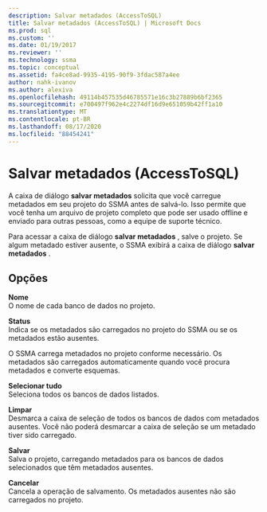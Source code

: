 ```yaml
---
description: Salvar metadados (AccessToSQL)
title: Salvar metadados (AccessToSQL) | Microsoft Docs
ms.prod: sql
ms.custom: ''
ms.date: 01/19/2017
ms.reviewer: ''
ms.technology: ssma
ms.topic: conceptual
ms.assetid: fa4ce8ad-9935-4195-90f9-3fdac587a4ee
author: nahk-ivanov
ms.author: alexiva
ms.openlocfilehash: 49114b457535d46785571e16c3b27889b6bf2365
ms.sourcegitcommit: e700497f962e4c2274df16d9e651059b42ff1a10
ms.translationtype: MT
ms.contentlocale: pt-BR
ms.lasthandoff: 08/17/2020
ms.locfileid: "88454241"
---
```

# <a name="save-metadata-accesstosql"></a>Salvar metadados (AccessToSQL)
A caixa de diálogo **salvar metadados** solicita que você carregue metadados em seu projeto do SSMA antes de salvá-lo. Isso permite que você tenha um arquivo de projeto completo que pode ser usado offline e enviado para outras pessoas, como a equipe de suporte técnico.  
  
Para acessar a caixa de diálogo **salvar metadados** , salve o projeto. Se algum metadado estiver ausente, o SSMA exibirá a caixa de diálogo **salvar metadados** .  
  
## <a name="options"></a>Opções  
**Nome**  
O nome de cada banco de dados no projeto.  
  
**Status**  
Indica se os metadados são carregados no projeto do SSMA ou se os metadados estão ausentes.  
  
O SSMA carrega metadados no projeto conforme necessário. Os metadados são carregados automaticamente quando você procura metadados e converte esquemas.  
  
**Selecionar tudo**  
Seleciona todos os bancos de dados listados.  
  
**Limpar**  
Desmarca a caixa de seleção de todos os bancos de dados com metadados ausentes. Você não poderá desmarcar a caixa de seleção se um metadado tiver sido carregado.  
  
**Salvar**  
Salva o projeto, carregando metadados para os bancos de dados selecionados que têm metadados ausentes.  
  
**Cancelar**  
Cancela a operação de salvamento. Os metadados ausentes não são carregados no projeto.  
  
